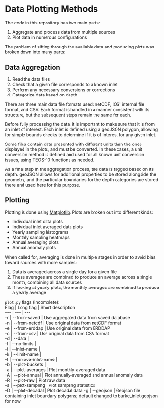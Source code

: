 Data Plotting Methods
=====================

The code in this repository has two main parts:

1. Aggregate and process data from multiple sources
1. Plot data in numerous configurations

The problem of sifting through the available data and producing plots was broken
down into many parts:

Data Aggregation
----------------

1. Read the data files
1. Check that a given file corresponds to a known inlet
1. Perform any necessary conversions or corrections
1. Categorize data based on depth

There are three main data file formats used: netCDF, IOS' internal file format,
and CSV. Each format is handled in a manner consistent with its structure, but
the subsequent steps remain the same for each.

Before fully processing the data, it is important to make sure that it is from
an inlet of interest. Each inlet is defined using a geoJSON polygon, allowing
for simple bounds checks to determine if it is of interest for any given inlet.

Some files contain data presented with different units than the ones displayed
in the plots, and must be converted. In these cases, a unit conversion method is
defined and used for all known unit conversion issues, using TEOS-10 functions
as needed.

As a final step in the aggregation process, the data is tagged based on its
depth. geoJSON allows for additional properties to be stored alongside the
geometry, and the particular boundaries for the depth categories are stored
there and used here for this purpose.

Plotting
--------

Plotting is done using [Matplotlib](https://matplotlib.org). Plots are broken
out into different kinds:

- Individual inlet data plots
- Individual inlet averaged data plots
- Yearly sampling histograms
- Monthly sampling heatmaps
- Annual averaging plots
- Annual anomaly plots

When called for, averaging is done in multiple stages in order to avoid bias
toward sources with more samples:

1. Data is averaged across a single day for a given file
1. These averages are combined to produce an average across a single month,
combining all data sources
1. If looking at yearly plots, the monthly averages are combined to produce a
yearly average

`plot.py` flags (incomplete):  
Flag | Long flag | Short description   
--- | --- | ---  
-r | --from-saved | Use aggregated data from saved database  
-n | --from-netcdf | Use original data from netCDF format  
-e | --from-erddap | Use original data from ERDDAP  
-c | --from-csv | Use original data from CSV format  
-d | --data |  
-l | --no-limits |  
-i | --inlet-name |  
-k | --limit-name |  
-I | --remove-inlet-name |  
-b | --plot-buckets |  
-a | --plot-averages | Plot monthly-averaged data  
-A | --plot-annual | Plot annually-averaged and annual anomaly data  
-R | --plot-raw | Plot raw data  
-s | --plot-sampling | Plot sampling statistics  
-D | --plot-decadal | Plot decadal data
-g | --geojson | Geojson file containing inlet boundary polygons; default changed to burke_inlet.geojson for now  
